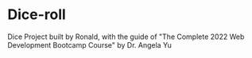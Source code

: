 # Dice-roll
Dice Project built by Ronald, with the guide of "The Complete 2022 Web Development Bootcamp Course" by Dr. Angela Yu
